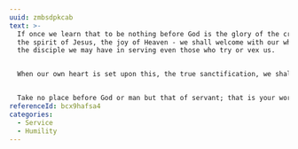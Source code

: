 ```yaml
---
uuid: zmbsdpkcab
text: >-
  If once we learn that to be nothing before God is the glory of the creature,
  the spirit of Jesus, the joy of Heaven - we shall welcome with our whole heart
  the disciple we may have in serving even those who try or vex us.


  When our own heart is set upon this, the true sanctification, we shall study each word of Jesus on self-abasement with new zest, and no place will be too low, and no stooping too deep, and no service too mean or too long continued, if we may but share and prove the fellowship with Him who spoke, "I am among you as He that serves" (Luke 22:27).


  Take no place before God or man but that of servant; that is your work; let that be your one purpose and prayer. God is faithful. Just as water ever seeks and fills the lowest place, so the moment God finds the creature abased and empty, His glory and power flow in to exalt and to bless. 
referenceId: bcx9hafsa4
categories:
  - Service
  - Humility
---
```

